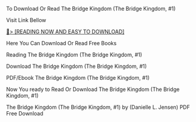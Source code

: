 To Download Or Read The Bridge Kingdom (The Bridge Kingdom, #1)

Visit Link Bellow

<a href="https://uk.ebookarea.xyz/?book=211081101-the-bridge-kingdom">📖&gt; [READING NOW AND EASY TO DOWNLOAD]</a>

Here You Can Download Or Read Free Books

Reading The Bridge Kingdom (The Bridge Kingdom, #1)

Download The Bridge Kingdom (The Bridge Kingdom, #1)

PDF/Ebook The Bridge Kingdom (The Bridge Kingdom, #1)

Now You ready to Read Or Download The Bridge Kingdom (The Bridge Kingdom, #1)

The Bridge Kingdom (The Bridge Kingdom, #1) by (Danielle L. Jensen) PDF Free Download
